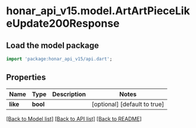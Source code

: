 # honar_api_v15.model.ArtArtPieceLikeUpdate200Response

## Load the model package
```dart
import 'package:honar_api_v15/api.dart';
```

## Properties
Name | Type | Description | Notes
------------ | ------------- | ------------- | -------------
**like** | **bool** |  | [optional] [default to true]

[[Back to Model list]](../README.md#documentation-for-models) [[Back to API list]](../README.md#documentation-for-api-endpoints) [[Back to README]](../README.md)


